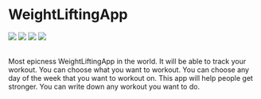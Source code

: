 # WeightLiftingApp
![](https://img.shields.io/github/issues/knguyen5259/weightliftingapp)
![](https://img.shields.io/github/forks/knguyen5259/weightliftingapp)
![](https://img.shields.io/github/stars/knguyen5259/weightliftingapp)
![](https://img.shields.io/github/license/knguyen5259/weightliftingapp)

</br>Most epicness WeightLiftingApp in the world.
It will be able to track your workout.
You can choose what you want to workout.
You can choose any day of the week that you want to workout on.
This app will help people get stronger.
You can write down any workout you want to do.
